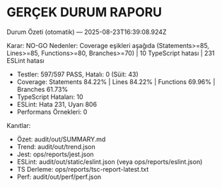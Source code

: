 # GERÇEK DURUM RAPORU

<!-- AUTO-SUMMARY:START -->
Durum Özeti (otomatik) — 2025-08-23T16:39:08.924Z

Karar: NO-GO
Nedenler: Coverage eşikleri aşağıda (Statements>=85, Lines>=85, Functions>=80, Branches>=70) | 10 TypeScript hatası | 231 ESLint hatası

- Testler: 597/597 PASS, Hatalı: 0 (Süit: 43)
- Coverage: Statements 84.22% | Lines 84.22% | Functions 69.96% | Branches 61.73%
- TypeScript Hataları: 10
- ESLint: Hata 231, Uyarı 806
- Performans Örnekleri: 0

Kanıtlar:
- Özet: audit/out/SUMMARY.md
- Trend: audit/out/trend.json
- Jest: ops/reports/jest.json
- ESLint: audit/out/static/eslint.json (veya ops/reports/eslint.json)
- TS Derleme: ops/reports/tsc-report-latest.txt
- Perf: audit/out/perf/perf.json
<!-- AUTO-SUMMARY:END -->
